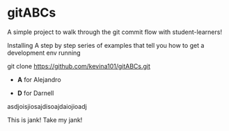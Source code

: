 # gitABCs
A simple project to walk through the git commit flow with student-learners!


Installing
A step by step series of examples that tell you how to get a development env running

git clone https://github.com/kevina101/gitABCs.git
* **A** for Alejandro


* **D** for Darnell 

asdjoisjiosajdisoajdaiojioadj

This is jank! Take my jank!
